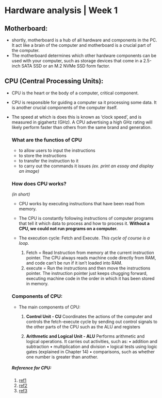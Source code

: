 # Hardware analysis | Week 1

## Motherboard:
- shortly, motherboard is a hub of all hardware and components in the PC. It act like a brain of the computer and motherboard is a crucial part of the computer.
- The motherboard determines which other hardware components can be used with your computer, such as storage devices that come in a 2.5-inch SATA SSD or an M.2 NVMe SSD form factor.

## CPU (Central Processing Units):
- CPU is the heart or the body of a computer, critical component.
- CPU is responsible for guiding a computer sa it processing some data. It is another crucial components of the computer itself.
- The speed at which is does this is known as ‘clock speed’, and is measured in gigahertz (GHz). A CPU advertising a high GHz rating will likely perform faster than others from the same brand and generation.

    ### What are the functios of CPU
    - to allow users to input the instructions
    - to store the instructions
    - to transfer the instruction to it
    - to carry out the commands it issues _(ex. print an essay and display an image)_

    ### How does CPU works?
    _(in short)_
    - CPU works by executing instructions that have been read from memory.
    - The CPU is constantly following instructions of computer programs that tell it which data to process and how to process it. **Without a CPU, we could not run programs on a computer.**
    - The execution cycle: Fetch and Execute. _This cycle of course is a loop._

        1. Fetch = Read Instruction from memory at the current instruction pointer. The CPU always reads machine code directly from RAM, and code can’t be run if it isn’t loaded into RAM.
        2. execute = Run the instructions and then move the instructions pointer. The instruction pointer just keeps chugging forward, executing machine code in the order in which it has been stored in memory.

    ### Components of CPU:
    - The main components of CPU:
        1. **Control Unit - CU**
            Coordinates the actions of the computer and controls the fetch-execute cycle by sending out control signals to the other parts of the CPU such as the ALU and registers


        2. **Arithmetic and Logical Unit - ALU**
         Performs arithmetic and logical operations. It carries out activities, such as:
             • addition and subtraction
             • multiplication and division
             • logical tests using logic gates (explained in Chapter 14)
             • comparisons, such as whether one number is greater than another.

    
    ##### Reference for CPU:
     1. [ref1](https://cpu.land/the-basics)
     2. [ref2](https://www.freecodecamp.org/news/how-does-a-cpu-work/)
     3. [ref3](https://en.wikipedia.org/wiki/Central_processing_unit)